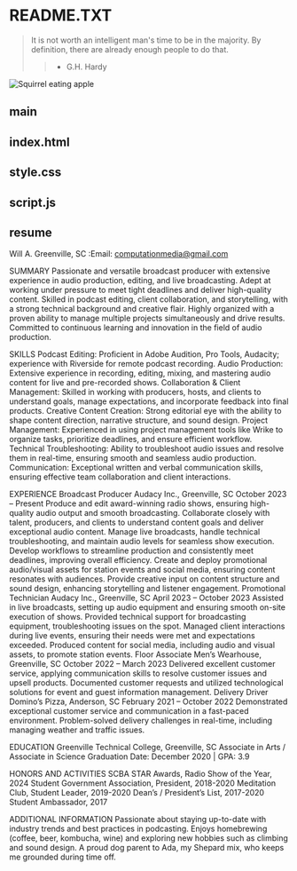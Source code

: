 <h1>README.TXT</h1>

>It is not worth an intelligent man's time to be in the majority.
By definition, there are already enough people to do that.
>> - G.H. Hardy

![Squirrel eating apple](images/SquirrelWApple.JPG)

<h2>main</h2>



<h2>index.html</h2>

<h2>style.css</h2>

<h2>script.js</h2>

<h2>resume</h2>

Will A.
Greenville, SC
:Email: computationmedia@gmail.com

SUMMARY
Passionate and versatile broadcast producer with extensive experience in audio production, editing, and live broadcasting. Adept at working under pressure to meet tight deadlines and deliver high-quality content. Skilled in podcast editing, client collaboration, and storytelling, with a strong technical background and creative flair. Highly organized with a proven ability to manage multiple projects simultaneously and drive results. Committed to continuous learning and innovation in the field of audio production.

SKILLS
Podcast Editing: Proficient in Adobe Audition, Pro Tools, Audacity; experience with Riverside for remote podcast recording.
Audio Production: Extensive experience in recording, editing, mixing, and mastering audio content for live and pre-recorded shows.
Collaboration & Client Management: Skilled in working with producers, hosts, and clients to understand goals, manage expectations, and incorporate feedback into final products.
Creative Content Creation: Strong editorial eye with the ability to shape content direction, narrative structure, and sound design.
Project Management: Experienced in using project management tools like Wrike to organize tasks, prioritize deadlines, and ensure efficient workflow.
Technical Troubleshooting: Ability to troubleshoot audio issues and resolve them in real-time, ensuring smooth and seamless audio production.
Communication: Exceptional written and verbal communication skills, ensuring effective team collaboration and client interactions.

EXPERIENCE
Broadcast Producer
Audacy Inc., Greenville, SC
October 2023 – Present
Produce and edit award-winning radio shows, ensuring high-quality audio output and smooth broadcasting.
Collaborate closely with talent, producers, and clients to understand content goals and deliver exceptional audio content.
Manage live broadcasts, handle technical troubleshooting, and maintain audio levels for seamless show execution.
Develop workflows to streamline production and consistently meet deadlines, improving overall efficiency.
Create and deploy promotional audio/visual assets for station events and social media, ensuring content resonates with audiences.
Provide creative input on content structure and sound design, enhancing storytelling and listener engagement.
Promotional Technician
Audacy Inc., Greenville, SC
April 2023 – October 2023
Assisted in live broadcasts, setting up audio equipment and ensuring smooth on-site execution of shows.
Provided technical support for broadcasting equipment, troubleshooting issues on the spot.
Managed client interactions during live events, ensuring their needs were met and expectations exceeded.
Produced content for social media, including audio and visual assets, to promote station events.
Floor Associate
Men’s Wearhouse, Greenville, SC
October 2022 – March 2023
Delivered excellent customer service, applying communication skills to resolve customer issues and upsell products.
Documented customer requests and utilized technological solutions for event and guest information management.
Delivery Driver
Domino’s Pizza, Anderson, SC
February 2021 – October 2022
Demonstrated exceptional customer service and communication in a fast-paced environment.
Problem-solved delivery challenges in real-time, including managing weather and traffic issues.

EDUCATION
Greenville Technical College, Greenville, SC
Associate in Arts / Associate in Science
Graduation Date: December 2020 | GPA: 3.9

HONORS AND ACTIVITIES
SCBA STAR Awards, Radio Show of the Year, 2024
Student Government Association, President, 2018-2020
Meditation Club, Student Leader, 2019-2020
Dean’s / President’s List, 2017-2020
Student Ambassador, 2017

ADDITIONAL INFORMATION
Passionate about staying up-to-date with industry trends and best practices in podcasting.
Enjoys homebrewing (coffee, beer, kombucha, wine) and exploring new hobbies such as climbing and sound design.
A proud dog parent to Ada, my Shepard mix, who keeps me grounded during time off.
